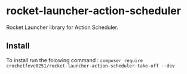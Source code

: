 # rocket-launcher-action-scheduler

Rocket Launcher library for Action Scheduler.

## Install 
To install run the folowing command : `composer require crochetfeve0251/rocket-launcher-action-scheduler-take-off --dev`
